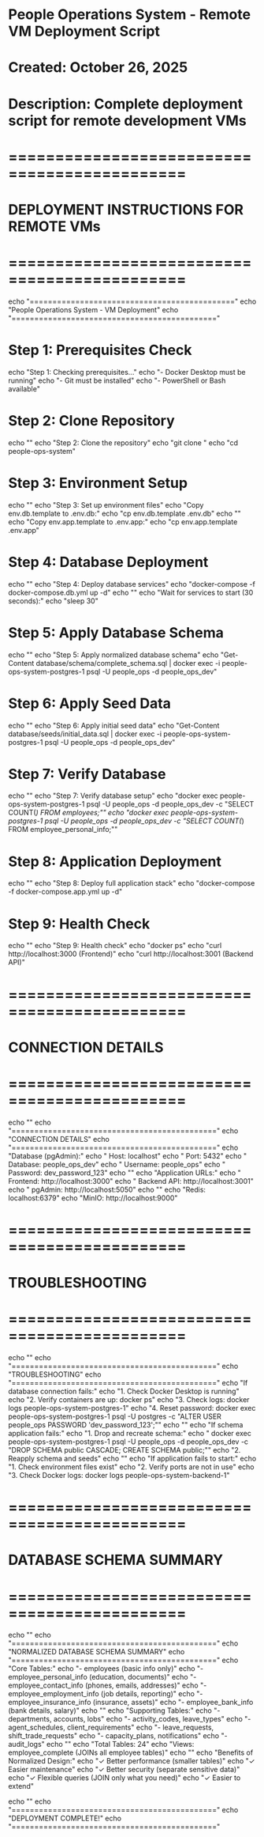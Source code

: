# People Operations System - Remote VM Deployment Script
# Created: October 26, 2025
# Description: Complete deployment script for remote development VMs

# =============================================
# DEPLOYMENT INSTRUCTIONS FOR REMOTE VMs
# =============================================

echo "============================================="
echo "People Operations System - VM Deployment"
echo "============================================="

# Step 1: Prerequisites Check
echo "Step 1: Checking prerequisites..."
echo "- Docker Desktop must be running"
echo "- Git must be installed"
echo "- PowerShell or Bash available"

# Step 2: Clone Repository
echo ""
echo "Step 2: Clone the repository"
echo "git clone <repository-url>"
echo "cd people-ops-system"

# Step 3: Environment Setup
echo ""
echo "Step 3: Set up environment files"
echo "Copy env.db.template to .env.db:"
echo "cp env.db.template .env.db"
echo ""
echo "Copy env.app.template to .env.app:"
echo "cp env.app.template .env.app"

# Step 4: Database Deployment
echo ""
echo "Step 4: Deploy database services"
echo "docker-compose -f docker-compose.db.yml up -d"
echo ""
echo "Wait for services to start (30 seconds):"
echo "sleep 30"

# Step 5: Apply Database Schema
echo ""
echo "Step 5: Apply normalized database schema"
echo "Get-Content database/schema/complete_schema.sql | docker exec -i people-ops-system-postgres-1 psql -U people_ops -d people_ops_dev"

# Step 6: Apply Seed Data
echo ""
echo "Step 6: Apply initial seed data"
echo "Get-Content database/seeds/initial_data.sql | docker exec -i people-ops-system-postgres-1 psql -U people_ops -d people_ops_dev"

# Step 7: Verify Database
echo ""
echo "Step 7: Verify database setup"
echo "docker exec people-ops-system-postgres-1 psql -U people_ops -d people_ops_dev -c \"SELECT COUNT(*) FROM employees;\""
echo "docker exec people-ops-system-postgres-1 psql -U people_ops -d people_ops_dev -c \"SELECT COUNT(*) FROM employee_personal_info;\""

# Step 8: Application Deployment
echo ""
echo "Step 8: Deploy full application stack"
echo "docker-compose -f docker-compose.app.yml up -d"

# Step 9: Health Check
echo ""
echo "Step 9: Health check"
echo "docker ps"
echo "curl http://localhost:3000 (Frontend)"
echo "curl http://localhost:3001 (Backend API)"

# =============================================
# CONNECTION DETAILS
# =============================================

echo ""
echo "============================================="
echo "CONNECTION DETAILS"
echo "============================================="
echo "Database (pgAdmin):"
echo "  Host: localhost"
echo "  Port: 5432"
echo "  Database: people_ops_dev"
echo "  Username: people_ops"
echo "  Password: dev_password_123"
echo ""
echo "Application URLs:"
echo "  Frontend: http://localhost:3000"
echo "  Backend API: http://localhost:3001"
echo "  pgAdmin: http://localhost:5050"
echo ""
echo "Redis: localhost:6379"
echo "MinIO: http://localhost:9000"

# =============================================
# TROUBLESHOOTING
# =============================================

echo ""
echo "============================================="
echo "TROUBLESHOOTING"
echo "============================================="
echo "If database connection fails:"
echo "1. Check Docker Desktop is running"
echo "2. Verify containers are up: docker ps"
echo "3. Check logs: docker logs people-ops-system-postgres-1"
echo "4. Reset password: docker exec people-ops-system-postgres-1 psql -U postgres -c \"ALTER USER people_ops PASSWORD 'dev_password_123';\""
echo ""
echo "If schema application fails:"
echo "1. Drop and recreate schema:"
echo "   docker exec people-ops-system-postgres-1 psql -U people_ops -d people_ops_dev -c \"DROP SCHEMA public CASCADE; CREATE SCHEMA public;\""
echo "2. Reapply schema and seeds"
echo ""
echo "If application fails to start:"
echo "1. Check environment files exist"
echo "2. Verify ports are not in use"
echo "3. Check Docker logs: docker logs people-ops-system-backend-1"

# =============================================
# DATABASE SCHEMA SUMMARY
# =============================================

echo ""
echo "============================================="
echo "NORMALIZED DATABASE SCHEMA SUMMARY"
echo "============================================="
echo "Core Tables:"
echo "- employees (basic info only)"
echo "- employee_personal_info (education, documents)"
echo "- employee_contact_info (phones, emails, addresses)"
echo "- employee_employment_info (job details, reporting)"
echo "- employee_insurance_info (insurance, assets)"
echo "- employee_bank_info (bank details, salary)"
echo ""
echo "Supporting Tables:"
echo "- departments, accounts, lobs"
echo "- activity_codes, leave_types"
echo "- agent_schedules, client_requirements"
echo "- leave_requests, shift_trade_requests"
echo "- capacity_plans, notifications"
echo "- audit_logs"
echo ""
echo "Total Tables: 24"
echo "Views: employee_complete (JOINs all employee tables)"
echo ""
echo "Benefits of Normalized Design:"
echo "✓ Better performance (smaller tables)"
echo "✓ Easier maintenance"
echo "✓ Better security (separate sensitive data)"
echo "✓ Flexible queries (JOIN only what you need)"
echo "✓ Easier to extend"

echo ""
echo "============================================="
echo "DEPLOYMENT COMPLETE!"
echo "============================================="
